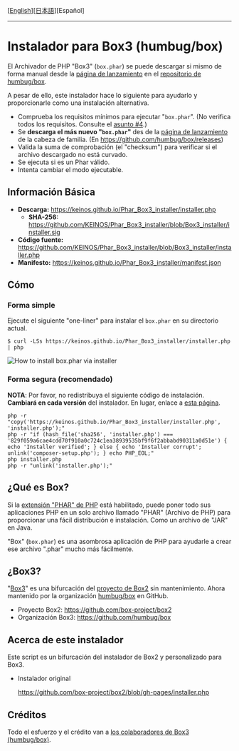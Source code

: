 [[English](README.md)][[日本語](README_JA.md)][Español]

---

# Instalador para Box3 (humbug/box)

El Archivador de PHP "Box3" (`box.phar`) se puede descargar si mismo de forma manual desde la [página de lanzamiento](https://github.com/humbug/box/releases) en el [repositorio de humbug/box](https://github.com/humbug/box).

A pesar de ello, este instalador hace lo siguiente para ayudarlo y proporcionarle como una instalación alternativa.

- Comprueba los requisitos mínimos para ejecutar "`box.phar`". (No verifica todos los requisitos. Consulte el [asunto #4](https://github.com/KEINOS/Phar_Box3_installer/issues/4).)
- Se **descarga el más nuevo "`box.phar`"** des de la [página de lanzamiento](https://github.com/humbug/box/releases) de la cabeza de familia. (En https://github.com/humbug/box/releases)
- Valida la suma de comprobación (el "checksum") para verificar si el archivo descargado no está curvado.
- Se ejecuta si es un Phar válido.
- Intenta cambiar el modo ejecutable.

## Información Básica

- **Descarga:** https://keinos.github.io/Phar_Box3_installer/installer.php
    - **SHA-256:** https://github.com/KEINOS/Phar_Box3_installer/blob/Box3_installer/installer.sig
- **Código fuente:** https://github.com/KEINOS/Phar_Box3_installer/blob/Box3_installer/installer.php
- **Manifesto:** https://keinos.github.io/Phar_Box3_installer/manifest.json

## Cómo

### Forma simple

Ejecute el siguiente "one-liner" para instalar el `box.phar` en su directorio actual.

```
$ curl -LSs https://keinos.github.io/Phar_Box3_installer/installer.php | php
```

![How to install box.phar via installer](https://keinos.github.io/Phar_Box3_installer/img/howto-install-20180427-0730.gif)

### Forma segura (recomendado)

**NOTA**: Por favor, no redistribuya el siguiente código de instalación. **Cambiará en cada versión** del instalador. En lugar, enlace a [esta página](https://github.com/KEINOS/Phar_Box3_installer/blob/Box3_installer/README_ES.md).

```
php -r "copy('https://keinos.github.io/Phar_Box3_installer/installer.php', 'installer.php');"
php -r "if (hash_file('sha256', 'installer.php') === '829f059a6cae4cdd70f910a0c724c1ea38939535bf9f6f2abbabd90311a0d51e') { echo 'Installer verified'; } else { echo 'Installer corrupt'; unlink('composer-setup.php'); } echo PHP_EOL;"
php installer.php
php -r "unlink('installer.php');"
```


## ¿Qué es Box?

Si la [extensión "PHAR" de PHP](http://php.net/manual/es/intro.phar.php) está habilitado, puede poner todo sus aplicaciones PHP en un solo archivo llamado "PHAR" (Archivo de PHP) para proporcionar una fácil distribución e instalación. Como un archivo de "JAR" en Java.

"Box" (`box.phar`) es una asombrosa aplicación de PHP para ayudarle a crear ese archivo ".phar" mucho más fácilmente.

## ¿Box3?

"[Box3](https://github.com/humbug/box)" es una bifurcación del [proyecto de Box2](https://github.com/box-project/box2) sin mantenimiento. Ahora mantenido por la organización [humbug/box](https://github.com/humbug) en GitHub.

- Proyecto Box2: https://github.com/box-project/box2
- Organización Box3: https://github.com/humbug/box

## Acerca de este instalador

Este script es un bifurcación del instalador de Box2 y personalizado para Box3.

- Instalador original

    https://github.com/box-project/box2/blob/gh-pages/installer.php

## Créditos

Todo el esfuerzo y el crédito van a [los colaboradores de Box3 (humbug/box)](https://github.com/humbug/box).


